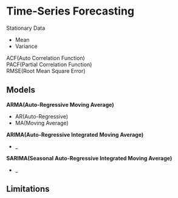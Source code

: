 # Time-Series Forecasting
Stationary Data
- Mean  
- Variance

ACF(Auto Correlation Function)  
PACF(Partial Correlation Function)  
RMSE(Root Mean Square Error)  

## Models
**ARMA(Auto-Regressive Moving Average)**
- AR(Auto-Regressive)
- MA(Moving Average)

**ARIMA(Auto-Regressive Integrated Moving Average)**  
-  _

**SARIMA(Seasonal Auto-Regressive Integrated Moving Average)**  
-  _

## Limitations

